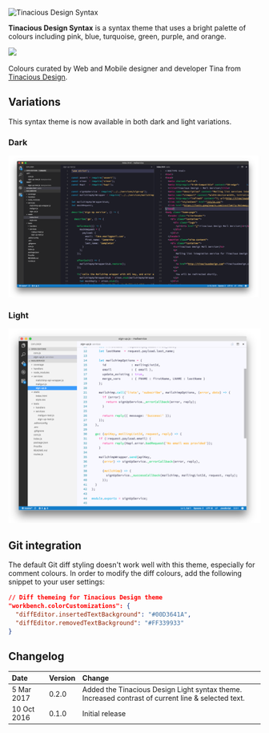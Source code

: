 ![Tinacious Design Syntax](https://raw.githubusercontent.com/tinacious/vscode-tinacious-design-syntax/master/images/tinacious-design-syntax.png)

**Tinacious Design Syntax** is a syntax theme that uses a bright palette of colours including pink, blue, turquoise, green, purple, and orange.

![](https://raw.githubusercontent.com/tinacious/vscode-tinacious-design-syntax/master/images/tinacious-design-syntax-swatches.png)

Colours curated by Web and Mobile designer and developer Tina from [Tinacious Design](http://tinaciousdesign.com).

## Variations

This syntax theme is now available in both dark and light variations.

### Dark

![dark syntax theme tinacious design](images/tinacious-syntax-theme-vscode-dark.png)


### Light

![light syntax theme tinacious design](images/tinacious-light-syntax-theme-vscode.png)


## Git integration

The default Git diff styling doesn't work well with this theme, especially for comment colours. In order to modify the diff colours, add the following snippet to your user settings:

```json
// Diff themeing for Tinacious Design theme
"workbench.colorCustomizations": {
  "diffEditor.insertedTextBackground": "#00D3641A",
  "diffEditor.removedTextBackground": "#FF339933"
}
```

## Changelog

| Date        | Version | Change                                                                                             |
|:------------|:--------|:---------------------------------------------------------------------------------------------------|
| 5 Mar 2017  | 0.2.0   | Added the Tinacious Design Light syntax theme. Increased contrast of current line & selected text. |
| 10 Oct 2016 | 0.1.0   | Initial release                                                                                    |
